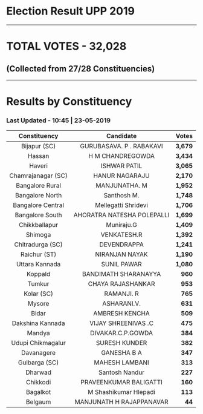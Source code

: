 # Election Result UPP 2019

---
# TOTAL VOTES - 32,028 
## (Collected from 27/28 Constituencies) 


---
# Results by Constituency 

### Last Updated - 10:45 | 23-05-2019 


|   Constituency   |        Candidate         |  Votes  |
|:----------------:|:------------------------:|--------:|
|   Bijapur (SC)   | GURUBASAVA. P . RABAKAVI |**3,679**|
|      Hassan      |     H M CHANDREGOWDA     |**3,434**|
|      Haveri      |       ISHWAR PATIL       |**3,065**|
|Chamrajanagar (SC)|      HANUR NAGARAJU      |**2,170**|
| Bangalore Rural  |      MANJUNATHA. M       |**1,952**|
| Bangalore North  |       Santhosh M.        |**1,748**|
|Bangalore Central |   Mellegatti Shridevi    |**1,706**|
| Bangalore South  |AHORATRA NATESHA POLEPALLI|**1,699**|
|  Chikkballapur   |        Muniraju.G        |**1,409**|
|     Shimoga      |       VENKATESH.R        |**1,392**|
| Chitradurga (SC) |       DEVENDRAPPA        |**1,241**|
|   Raichur (ST)   |      NIRANJAN NAYAK      |**1,190**|
|  Uttara Kannada  |       SUNIL PAWAR        |**1,080**|
|     Koppald      |   BANDIMATH SHARANAYYA   |  **960**|
|      Tumkur      |    CHAYA RAJASHANKAR     |  **953**|
|    Kolar (SC)    |        RAMANJI. R        |  **765**|
|      Mysore      |       ASHARANI.V.        |  **631**|
|      Bidar       |      AMBRESH KENCHA      |  **509**|
| Dakshina Kannada |   VIJAY SHREENIVAS .C    |  **475**|
|      Mandya      |    DIVAKAR.C.P.GOWDA     |  **384**|
|Udupi Chikmagalur |      SURESH KUNDER       |  **382**|
|    Davanagere    |       GANESHA B A        |  **347**|
|  Gulbarga (SC)   |      MAHESH LAMBANI      |  **313**|
|     Dharwad      |      Santosh Nandur      |  **227**|
|     Chikkodi     |  PRAVEENKUMAR BALIGATTI  |  **160**|
|     Bagalkot     |  M Shashikumar Hlepadi   |  **113**|
|     Belgaum      | MANJUNATH H RAJAPPANAVAR |   **44**|



<!-- Global site tag (gtag.js) - Google Analytics -->
<script async src='https://www.googletagmanager.com/gtag/js?id=UA-138371535-2'></script>
<script>
window.dataLayer = window.dataLayer || [];
function gtag(){dataLayer.push(arguments);}
gtag('js', new Date());

gtag('config', 'UA-138371535-2');
</script>
        